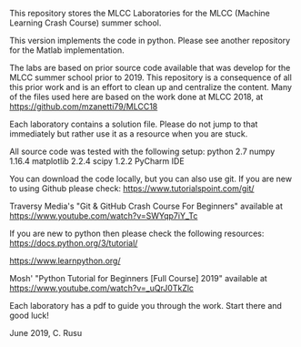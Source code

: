 This repository stores the MLCC Laboratories for the MLCC (Machine Learning Crash Course) summer school.

This version implements the code in python. Please see another repository for the Matlab implementation.

The labs are based on prior source code available that was develop for the MLCC summer school prior to 2019. This repository is a consequence of all this prior work and is an effort to clean up and centralize the content.
Many of the files used here are based on the work done at MLCC 2018, at https://github.com/mzanetti79/MLCC18

Each laboratory contains a solution file. Please do not jump to that immediately but rather use it as a resource when you are stuck.

All source code was tested with the following setup:
python 2.7
numpy 1.16.4
matplotlib 2.2.4
scipy 1.2.2
PyCharm IDE

You can download the code locally, but you can also use git. If you are new to using Github please check:
https://www.tutorialspoint.com/git/

Traversy Media's "Git & GitHub Crash Course For Beginners" available at https://www.youtube.com/watch?v=SWYqp7iY_Tc

If you are new to python then please check the following resources:
https://docs.python.org/3/tutorial/

https://www.learnpython.org/

Mosh' "Python Tutorial for Beginners [Full Course] 2019" available at https://www.youtube.com/watch?v=_uQrJ0TkZlc

Each laboratory has a pdf to guide you through the work. Start there and good luck!

June 2019,
C. Rusu
